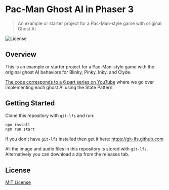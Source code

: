 # Pac-Man Ghost AI in Phaser 3
> An example or starter project for a Pac-Man-style game with original Ghost AI

![License](https://img.shields.io/badge/license-MIT-green)

## Overview

This is an example or starter project for a Pac-Man-style game with the original ghost AI behaviors for Blinky, Pinky, Inky, and Clyde.

[The code corresponds to a 6 part series on YouTube](https://www.youtube.com/playlist?list=PLumYWZ2t7CRsM-oQWyh_8NGSVXXRO8uw2) where we go over implementing each ghost AI using the State Pattern.

## Getting Started

Clone this repository with `git-lfs` and run:

```bash
npm install
npm run start
```

If you don't have `git-lfs` installed then get it here: https://git-lfs.github.com

All the image and audio files in this repository is stored with `git-lfs`. Alternatively you can download a zip from the releases tab.

## License

[MIT License](https://github.com/ourcade/phaser3-typescript-parcel-template/blob/master/LICENSE)
